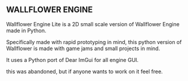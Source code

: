## WALLFLOWER ENGINE

Wallflower Engine Lite is a 2D small scale version of Wallflower Engine made in Python.

Specifically made with rapid prototyping in mind, this python version of Wallflower is made with game jams
and small projects in mind.

It uses a Python port of Dear ImGui for all engine GUI.

this was abandoned, but if anyone wants to work on it feel free.
